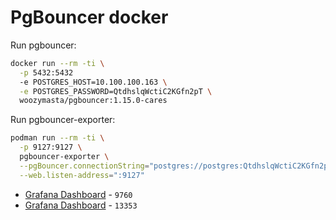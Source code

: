 # PgBouncer docker

Run pgbouncer:

```bash
docker run --rm -ti \
  -p 5432:5432
  -e POSTGRES_HOST=10.100.100.163 \
  -e POSTGRES_PASSWORD=QtdhslqWctiC2KGfn2pT \
  woozymasta/pgbouncer:1.15.0-cares
```

Run pgbouncer-exporter:

```bash
podman run --rm -ti \
  -p 9127:9127 \
  pgbouncer-exporter \
  --pgBouncer.connectionString="postgres://postgres:QtdhslqWctiC2KGfn2pT@192.168.100.251:5432/pgbouncer?sslmode=disable" \
  --web.listen-address=":9127"
```

* [Grafana Dashboard](https://grafana.com/grafana/dashboards/9760) - `9760`
* [Grafana Dashboard](https://grafana.com/grafana/dashboards/13353) - `13353`
